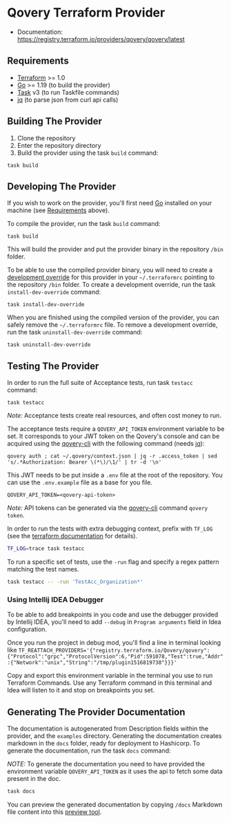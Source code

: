 # Qovery Terraform Provider 

- Documentation: https://registry.terraform.io/providers/qovery/qovery/latest

## Requirements

- [Terraform](https://www.terraform.io/downloads.html) >= 1.0
- [Go](https://golang.org/doc/install) >= 1.19 (to build the provider)
- [Task](https://taskfile.dev) v3 (to run Taskfile commands)
- [jq](https://stedolan.github.io/jq/download/) (to parse json from curl api calls)

## Building The Provider

1. Clone the repository
1. Enter the repository directory
1. Build the provider using the task `build` command:

```shell
task build
```

## Developing The Provider

If you wish to work on the provider, you'll first need [Go](http://www.golang.org) installed on your machine (see [Requirements](#requirements) above).

To compile the provider, run the task `build` command:

```shell
task build
```

This will build the provider and put the provider binary in the repository `/bin` folder.

To be able to use the compiled provider binary, you will need to create a [development override](https://www.terraform.io/docs/cli/config/config-file.html#development-overrides-for-provider-developers) for this provider in your `~/.terraformrc` pointing to the repository `/bin` folder. 
To create a development override, run the task `install-dev-override` command:

```shell
task install-dev-override
```

When you are finished using the compiled version of the provider, you can safely remove the `~/.terraformrc` file.
To remove a development override, run the task `uninstall-dev-override` command:

```shell
task uninstall-dev-override
```

## Testing The Provider

In order to run the full suite of Acceptance tests, run task `testacc` command:

```shell
task testacc
```

*Note:* Acceptance tests create real resources, and often cost money to run.

The acceptance tests require a `QOVERY_API_TOKEN` environment variable to be set. 
It corresponds to your JWT token on the Qovery's console and can be acquired using the [qovery-cli](https://github.com/Qovery/qovery-cli) with the following command (needs [jq](https://stedolan.github.io/jq/download/)): 

```shell
qovery auth ; cat ~/.qovery/context.json | jq -r .access_token | sed 's/.*Authorization: Bearer \(*\)/\1/' | tr -d '\n'
```

This JWT needs to be put inside a `.env` file at the root of the repository. 
You can use the `.env.example` file as a base for you file.  

```dotenv
QOVERY_API_TOKEN=<qovery-api-token>
```

*Note:* API tokens can be generated via the [qovery-cli](https://github.com/Qovery/qovery-cli) command `qovery token`.

In order to run the tests with extra debugging context, prefix with `TF_LOG` (see the [terraform documentation](https://www.terraform.io/docs/internals/debugging.html) for details).

```sh
TF_LOG=trace task testacc
```

To run a specific set of tests, use the `-run` flag and specify a regex pattern matching the test names.

```sh
task testacc -- -run 'TestAcc_Organization*'
```

### Using Intellij IDEA Debugger

To be able to add breakpoints in you code and use the debugger provided by Intellij IDEA, you'll need to add `--debug` in `Program arguments` field in Idea configuration.

Once you run the project in debug mod, you'll find a line in terminal looking like `TF_REATTACH_PROVIDERS='{"registry.terraform.io/Qovery/qovery":{"Protocol":"grpc","ProtocolVersion":6,"Pid":591078,"Test":true,"Addr":{"Network":"unix","String":"/tmp/plugin1516819738"}}}'`

Copy and export this environment variable in the terminal you use to run Terraform Commands. Use any Terraform command in this terminal and Idea will listen to it and stop on breakpoints you set.

## Generating The Provider Documentation

The documentation is autogenerated from Description fields within the provider, and the `examples` directory.
Generating the documentation creates markdown in the `docs` folder, ready for deployment to Hashicorp.
To generate the documentation, run the task `docs` command:

*NOTE:* To generate the documentation you need to have provided the environment variable `QOVERY_API_TOKEN` as it uses the api to fetch some data present in the doc.

```sh
task docs
```

You can preview the generated documentation by copying `/docs` Markdown file content into this [preview tool](https://registry.terraform.io/tools/doc-preview).